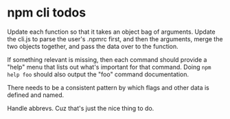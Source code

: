 # npm cli todos

Update each function so that it takes an object bag of arguments.  Update the cli.js to parse the user's .npmrc first, and then the arguments, merge the two objects together, and pass the data over to the function.

If something relevant is missing, then each command should provide a "help" menu that lists out what's important for that command.  Doing `npm help foo` should also output the "foo" command documentation.

There needs to be a consistent pattern by which flags and other data is defined and named.

Handle abbrevs.  Cuz that's just the nice thing to do.
